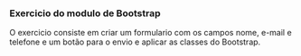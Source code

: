 ### Exercicio do modulo de Bootstrap

O exercicio consiste em criar um formulario com os campos nome, e-mail e telefone e um botão para o envio e aplicar as classes do Bootstrap.
